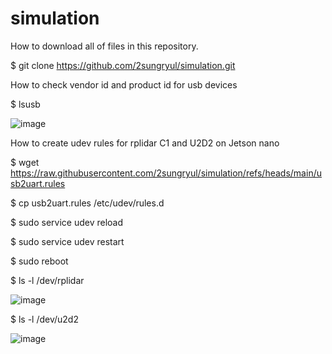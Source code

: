 # simulation

How to download all of files in this repository.

$ git clone https://github.com/2sungryul/simulation.git

How to check vendor id and product id for usb devices

$ lsusb

![image](https://github.com/2sungryul/simulation/assets/67367753/9dc8b13c-c6cb-4fd4-b42f-721e83bc2311)

How to create udev rules for rplidar C1 and U2D2 on Jetson nano

$ wget  https://raw.githubusercontent.com/2sungryul/simulation/refs/heads/main/usb2uart.rules

$ cp usb2uart.rules /etc/udev/rules.d

$ sudo service udev reload

$ sudo service udev restart

$ sudo reboot

$ ls -l /dev/rplidar

![image](https://github.com/2sungryul/simulation/assets/67367753/e7b3d3a6-798b-4614-bf43-a63a0d0acb5f)

$ ls -l /dev/u2d2

![image](https://github.com/2sungryul/simulation/assets/67367753/c5de696c-532a-4518-8632-a345c956452c)
